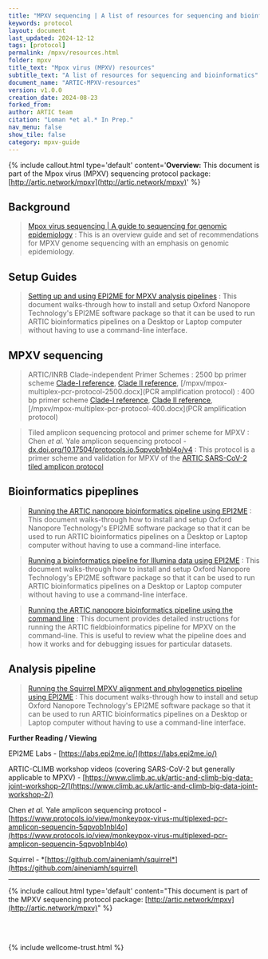 ```yaml
---
title: "MPXV sequencing | A list of resources for sequencing and bioinformatics"
keywords: protocol
layout: document
last_updated: 2024-12-12
tags: [protocol] 
permalink: /mpxv/resources.html
folder: mpxv
title_text: "Mpox virus (MPXV) resources"
subtitle_text: "A list of resources for sequencing and bioinformatics"
document_name: "ARTIC-MPXV-resources"
version: v1.0.0
creation_date: 2024-08-23
forked_from: 
author: ARTIC team
citation: "Loman *et al.* In Prep."
nav_menu: false
show_tile: false
category: mpxv-guide
---
```


{% include callout.html
type='default'
content='**Overview:** This document is part of the Mpox virus (MPXV) sequencing protocol package: [http://artic.network/mpxv](http://artic.network/mpxv)'
%}

## Background

> [Mpox virus sequencing | A guide to sequencing for genomic epidemiology](/mpxv/artic-mpxv-guide)
: This is an overview guide and set of recommendations for MPXV genome sequencing with an emphasis on genomic epidemiology. 

## Setup Guides

> [Setting up and using EPI2ME for MPXV analysis pipelines](/mpxv/mpxv-epi2me-setup.html) 
: This document walks-through how to install and setup Oxford Nanopore Technology's EPI2ME software package so that it can be used to run ARTIC bioinformatics pipelines on a Desktop or Laptop computer without having to use a command-line interface.

## MPXV sequencing

> ARTIC/INRB Clade-independent Primer Schemes
: 2500 bp primer scheme [Clade-I reference](https://labs.primalscheme.com/detail/artic-inrb-mpox/2500/v1.0.0-cladeia/?q=mpox), [Clade II reference](https://labs.primalscheme.com/detail/artic-inrb-mpox/2500/v1.0.0-cladeib/?q=mpox), [/mpxv/mpox-multiplex-pcr-protocol-2500.docx](PCR amplification protocol)
: 400 bp primer scheme [Clade-I reference](https://labs.primalscheme.com/detail/artic-inrb-mpox/400/v1.0.0-cladeia/?q=mpox), [Clade II reference](https://labs.primalscheme.com/detail/artic-inrb-mpox/400/v1.0.0-cladeib/?q=mpox), [/mpxv/mpox-multiplex-pcr-protocol-400.docx](PCR amplification protocol)

> Tiled amplicon sequencing protocol and primer scheme for MPXV
: Chen *et al.* Yale amplicon sequencing protocol \- [dx.doi.org/10.17504/protocols.io.5qpvob1nbl4o/v4](http://dx.doi.org/10.17504/protocols.io.5qpvob1nbl4o/v4)
: This protocol is a primer scheme and validation for MPXV of the [ARTIC SARS-CoV-2 tiled amplicon protocol](https://dx.doi.org/10.17504/protocols.io.bp2l6n26rgqe/v4)

## Bioinformatics pipeplines
        
> [Running the ARTIC nanopore bioinformatics pipeline using EPI2ME](/mpxv/mpxv-ont-epi2me-sop.html)
: This document walks-through how to install and setup Oxford Nanopore Technology's EPI2ME software package so that it can be used to run ARTIC bioinformatics pipelines on a Desktop or Laptop computer without having to use a command-line interface.

> [Running a bioinformatics pipeline for Illumina data using EPI2ME](/mpxv/mpxv-illumina-epi2me-sop.html)
: This document walks-through how to install and setup Oxford Nanopore Technology's EPI2ME software package so that it can be used to run ARTIC bioinformatics pipelines on a Desktop or Laptop computer without having to use a command-line interface.

> [Running the ARTIC nanopore bioinformatics pipeline using the command line](/mpxv/mpxv-bioinformatics-sop.html)
: This document provides detailed instructions for running the ARTIC fieldbioinformatics pipeline for MPXV on the command-line. This is useful to review what the pipeline does and how it works and for debugging issues for particular datasets. 

## Analysis pipeline

> [Running the Squirrel MPXV alignment and phylogenetics pipeline using EPI2ME](/mpxv/mpxv-phylogenetics-epi2me-sop.html)
: This document walks-through how to install and setup Oxford Nanopore Technology's EPI2ME software package so that it can be used to run ARTIC bioinformatics pipelines on a Desktop or Laptop computer without having to use a command-line interface.

**Further Reading / Viewing**

EPI2ME Labs \- [https://labs.epi2me.io/](https://labs.epi2me.io/)

ARTIC-CLIMB workshop videos (covering SARS-CoV-2 but generally applicable to MPXV) \- [https://www.climb.ac.uk/artic-and-climb-big-data-joint-workshop-2/](https://www.climb.ac.uk/artic-and-climb-big-data-joint-workshop-2/)

Chen *et al.* Yale amplicon sequencing protocol \- [https://www.protocols.io/view/monkeypox-virus-multiplexed-pcr-amplicon-sequencin-5qpvob1nbl4o](https://www.protocols.io/view/monkeypox-virus-multiplexed-pcr-amplicon-sequencin-5qpvob1nbl4o)

Squirrel \- *[https://github.com/aineniamh/squirrel*](https://github.com/aineniamh/squirrel)

 ---

{% include callout.html
type='default'
content="This document is part of the MPXV sequencing protocol package: [http://artic.network/mpxv](http://artic.network/mpxv)"
%}

<br /><br />

{% include wellcome-trust.html %}
<br />

<div class="pagebreak"> </div>

